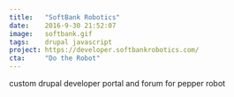 ```yaml
---
title:   "SoftBank Robotics"
date:    2016-9-30 21:52:07
image:   softbank.gif
tags:    drupal javascript
project: https://developer.softbankrobotics.com/
cta:     "Do the Robot"
---
```


custom drupal developer portal and forum for pepper robot
